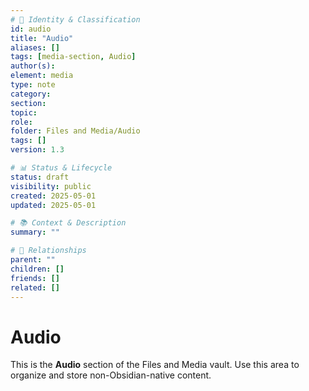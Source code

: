 ```yaml
---
# 📄 Identity & Classification
id: audio
title: "Audio"
aliases: []
tags: [media-section, Audio]
author(s):
element: media
type: note
category:
section:
topic:
role:
folder: Files and Media/Audio
tags: []
version: 1.3

# 📊 Status & Lifecycle
status: draft
visibility: public
created: 2025-05-01
updated: 2025-05-01

# 📚 Context & Description
summary: ""

# 🧱 Relationships
parent: ""
children: []
friends: []
related: []
---
```


# Audio

This is the **Audio** section of the Files and Media vault.
Use this area to organize and store non-Obsidian-native content.

